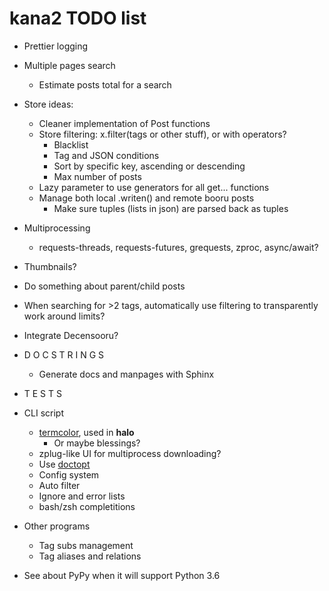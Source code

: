 # kana2 TODO list

- Prettier logging

- Multiple pages search
  - Estimate posts total for a search

- Store ideas:
  - Cleaner implementation of Post functions
  - Store filtering: x.filter(tags or other stuff), or with operators?
    - Blacklist
    - Tag and JSON conditions
    - Sort by specific key, ascending or descending
    - Max number of posts
  - Lazy parameter to use generators for all get... functions
  - Manage both local .writen() and remote booru posts
    - Make sure tuples (lists in json) are parsed back as tuples     

- Multiprocessing
  - requests-threads, requests-futures, grequests, zproc, async/await?

- Thumbnails?

- Do something about parent/child posts

- When searching for >2 tags, automatically use filtering to transparently
  work around limits?
- Integrate Decensooru?

- D O C S T R I N G S
    - Generate docs and manpages with Sphinx
- T E S T S

- CLI script
    - [termcolor](https://pypi.python.org/pypi/termcolor), used in **halo**
      - Or maybe blessings?
    - zplug-like UI for multiprocess downloading?
    - Use [doctopt](https://docopt.readthedocs.io/en/latest/)
    - Config system
    - Auto filter
    - Ignore and error lists
    - bash/zsh completitions

- Other programs
    - Tag subs management
    - Tag aliases and relations

- See about PyPy when it will support Python 3.6

